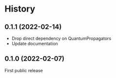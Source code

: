 # History

## 0.1.1 (2022-02-14)

* Drop direct dependency on QuantumPropagators
* Update documentation

## 0.1.0 (2022-02-07)

First public release
